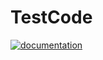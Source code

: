 # TestCode

[![documentation](https://img.shields.io/badge/docs-passing-<COLOR>.svg)](https://schubertmatthias.github.com/TestCode/)
